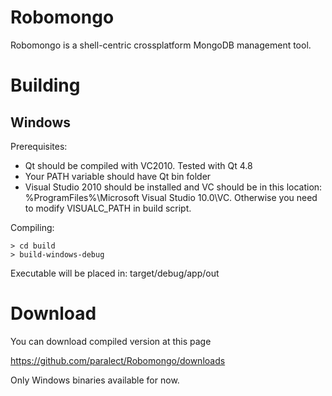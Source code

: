 Robomongo
=========

Robomongo is a shell-centric crossplatform MongoDB management tool. 

Building
========

Windows
-------

Prerequisites:

* Qt should be compiled with VC2010. Tested with Qt 4.8
* Your PATH variable should have Qt bin folder
* Visual Studio 2010 should be installed and VC should be in this location: %ProgramFiles%\Microsoft Visual Studio 10.0\VC. Otherwise you need to modify VISUALC_PATH in build script.

Compiling:

    > cd build
    > build-windows-debug

Executable will be placed in: target/debug/app/out


Download
========

You can download compiled version at this page

https://github.com/paralect/Robomongo/downloads

Only Windows binaries available for now. 